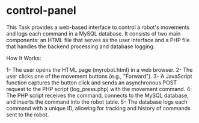 # control-panel

This Task provides a web-based interface to control a robot's movements and logs each command in a MySQL database. It consists of two main components: an HTML file that serves as the user interface and a PHP file that handles the backend processing and database logging.

How It Works:

1- The user opens the HTML page (myrobot.html) in a web browser.
2- The user clicks one of the movement buttons (e.g., "Forward").
3- A JavaScript function captures the button click and sends an asynchronous POST request to the PHP script (log_press.php) with the movement command.
4- The PHP script receives the command, connects to the MySQL database, and inserts the command into the robot table.
5- The database logs each command with a unique ID, allowing for tracking and history of commands sent to the robot.
